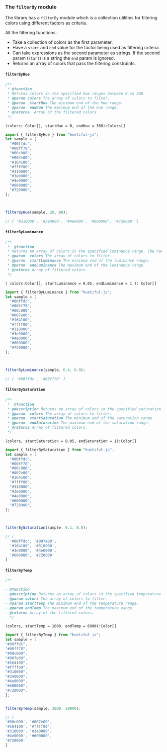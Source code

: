 
### The `filterBy` module

The library has a `filterBy` module which is a collection utilities for filtering colors using different factors as criteria.

All the filtering functions:

- Take a collection of colors as the first parameter.
- Have a `start` and `end` value for the factor being used as filtering criteria.
- Can take expressions as the second parameter as strings. If the second param (`start`) is a string the `end` param is ignored.
- Returns an array of colors that pass the filtering constraints.

#### `filterByHue`

```javascript
/**
 * @function
 * Returns colors in the specified hue ranges between 0 to 360.
 * @param colors The array of colors to filter.
 * @param  startHue The minimum end of the hue range.
 * @param  endHue The maximum end of the hue range.
 * @returns  Array of the filtered colors.
 */
 ```

`(colors: Color[], startHue = 0, endHue = 360):Colors[]`

```javascript
import { filterByHue } from "huetiful-js";
let sample = [
  "#00ffdc",
  "#00ff78",
  "#00c000",
  "#007e00",
  "#164100",
  "#ffff00",
  "#310000",
  "#3e0000",
  "#4e0000",
  "#600000",
  "#720000",
];



filterByHue(sample, 20, 80);

// [ '#310000', '#3e0000', '#4e0000', '#600000', '#720000' ]

```

#### `filterByLuminance`

```javascript
/**
 *  @function
 * Returns an array of colors in the specified luminance range. The range is normalised to [0,1].
 * @param  colors The array of colors to filter.
 * @param  startLuminance The minimum end of the luminance range.
 * @param  endLuminance The maximum end of the luminance range.
 * @returns Array of filtered colors.
 */

```

`(
  colors:Color[],
  startLuminance = 0.05,
  endLuminance = 1
): Color[]`

```javascript
import { filterByLuminance } from "huetiful-js";
let sample = [
  "#00ffdc",
  "#00ff78",
  "#00c000",
  "#007e00",
  "#164100",
  "#ffff00",
  "#310000",
  "#3e0000",
  "#4e0000",
  "#600000",
  "#720000",
];



filterByLuminance(sample, 0.4, 0.9);

// [ '#00ffdc', '#00ff78' ]

```

#### `filterBySaturation`

```javascript
/**
 *  @function
 * @description Returns an array of colors in the specified saturation range. The range is normalised to [0,1].
 * @param  colors The array of colors to filter.
 * @param  startSaturation The minimum end of the saturation range.
 * @param  endSaturation The maximum end of the saturation range.
 * @returns Array of filtered colors.
 */

```

`(colors, startSaturation = 0.05, endSaturation = 1):Color[]`

```javascript
import { filterBySaturation } from "huetiful-js";
let sample = [
  "#00ffdc",
  "#00ff78",
  "#00c000",
  "#007e00",
  "#164100",
  "#ffff00",
  "#310000",
  "#3e0000",
  "#4e0000",
  "#600000",
  "#720000",
];



filterBySaturation(sample, 0.1, 0.8);

// [
  '#00ffdc', '#007e00',
  '#164100', '#310000',
  '#3e0000', '#4e0000',
  '#600000', '#720000'
]

```

#### `filterByTemp`

```javascript
/**

- @function
- @description Returns an array of colors in the specified temperature range between 0 and 30,000 Kelvins.
- @param colors The array of colors to filter.
- @param startTemp The minimum end of the temperature range.
- @param endTemp The maximum end of the temperature range.
- @returns Array of the filtered colors.
  */

```

`(colors, startTemp = 1000, endTemp = 6000):Color[]`

```javascript
import { filterByTemp } from "huetiful-js";
let sample = [
"#00ffdc",
"#00ff78",
"#00c000",
"#007e00",
"#164100",
"#ffff00",
"#310000",
"#3e0000",
"#4e0000",
"#600000",
"#720000",
];


filterByTemp(sample, 1000, 20000);

// [
'#00c000', '#007e00',
'#164100', '#ffff00',
'#310000', '#3e0000',
'#4e0000', '#600000',
'#720000'
]
```
